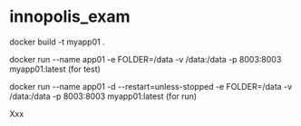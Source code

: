 # innopolis_exam

docker build -t myapp01 .


docker run --name app01 -e FOLDER=/data -v /data:/data -p 8003:8003 myapp01:latest (for test)


docker run --name app01 -d --restart=unless-stopped -e FOLDER=/data -v /data:/data -p 8003:8003 myapp01:latest (for run)


Xxx
